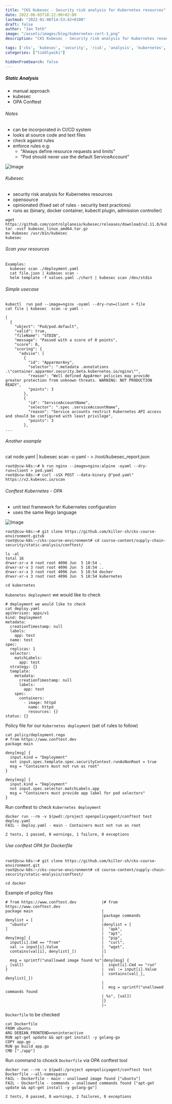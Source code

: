 ```yaml
---
title: "CKS Kubesec - Security risk analysis for Kubernetes resources"
date: 2022-06-05T18:22:00+02:00
lastmod: "2022-01-06T14:53:42+0100"
draft: false
author: "Jan Toth"
image: "/assets/images/blog/kubernetes-cert-1.png"
description: "CKS Kubesec - Security risk analysis for Kubernetes resources"

tags: ['cks', 'kubesec', 'security', 'risk', 'analysis', 'kubernetes', 'resources']
categories: ["tiddlywiki"]

hiddenFromSearch: false
---
```


##### Static Analysis
- manual approach
- kubesec
- OPA Conftest


###### Notes

* can be incorporated in CI/CD system
* looks at source code and text files
* check against rules
* enforce rules e.g:
  - "Always define resource requests and limits"
  - "Pod should never use the default ServiceAccount"

![Image](/assets/images/blog/sa-1.png)

###### Kubesec

- security risk analysis for Kubernetes resources
- opensource
- opinionated (fixed set of rules - security best practices)
- runs as (binary, docker container, kubectl plugin, admission controller)

```
wget https://github.com/controlplaneio/kubesec/releases/download/v2.11.0/kubesec_linux_amd64.tar.gz
tar -xvzf kubesec_linux_amd64.tar.gz
mv kubesec /usr/bin/kubesec
kubesec
```

###### Scan your resources

```
Examples:
  kubesec scan ./deployment.yaml
  cat file.json | kubesec scan -
  helm template -f values.yaml ./chart | kubesec scan /dev/stdin
```

###### Simple usecase

```
kubectl  run pod --image=nginx -oyaml --dry-run=client > file
cat file | kubesec  scan -o yaml -

[
  {
    "object": "Pod/pod.default",
    "valid": true,
    "fileName": "STDIN",
    "message": "Passed with a score of 0 points",
    "score": 0,
    "scoring": {
      "advise": [
        {
          "id": "ApparmorAny",
          "selector": ".metadata .annotations .\"container.apparmor.security.beta.kubernetes.io/nginx\"",
          "reason": "Well defined AppArmor policies may provide greater protection from unknown threats. WARNING: NOT PRODUCTION READY",
          "points": 3
        },
        {
          "id": "ServiceAccountName",
          "selector": ".spec .serviceAccountName",
          "reason": "Service accounts restrict Kubernetes API access and should be configured with least privilege",
          "points": 3
        },
...

```

###### Another example
cat node.yaml | kubesec  scan -o yaml - > /root/kubesec_report.json


```
root@scw-k8s:~# k run nginx --image=nginx:alpine -oyaml --dry-run=client > pod.yaml
root@scw-k8s:~# curl -sSX POST --data-binary @"pod.yaml" https://v2.kubesec.io/scan

```


###### Conftest Kubernetes - OPA

* unit test framework for Kubernetes configuration
* uses the same Rego language

![Image](/assets/images/blog/sa-2.png)



```
root@scw-k8s:~# git clone https://github.com/killer-sh/cks-course-environment.gitvb
root@scw-k8s:~/cks-course-environment# cd course-content/supply-chain-security/static-analysis/conftest/

ls -al
total 16
drwxr-xr-x 4 root root 4096 Jun  5 18:54 .
drwxr-xr-x 3 root root 4096 Jun  5 18:54 ..
drwxr-xr-x 3 root root 4096 Jun  5 18:54 docker
drwxr-xr-x 3 root root 4096 Jun  5 18:54 kubernetes

cd kubernetes
```

`Kubenetes deployment` we would like to check

```
# deployment we would like to check
cat deploy.yaml
apiVersion: apps/v1
kind: Deployment
metadata:
  creationTimestamp: null
  labels:
    app: test
  name: test
spec:
  replicas: 1
  selector:
    matchLabels:
      app: test
  strategy: {}
  template:
    metadata:
      creationTimestamp: null
      labels:
        app: test
    spec:
      containers:
        - image: httpd
          name: httpd
          resources: {}
status: {}
```


Policy file for our `Kubernetes deployment` (set of rules to follow)

```
cat policy/deployment.rego
# from https://www.conftest.dev
package main

deny[msg] {
  input.kind = "Deployment"
  not input.spec.template.spec.securityContext.runAsNonRoot = true
  msg = "Containers must not run as root"
}

deny[msg] {
  input.kind = "Deployment"
  not input.spec.selector.matchLabels.app
  msg = "Containers must provide app label for pod selectors"
}
```

Run conftest to check `Kubernetes deployment`

```
docker run --rm -v $(pwd):/project openpolicyagent/conftest test deploy.yaml
FAIL - deploy.yaml - main - Containers must not run as root

2 tests, 1 passed, 0 warnings, 1 failure, 0 exceptions
```

###### Use conftest OPA for Dockerfile

```
root@scw-k8s:~# git clone https://github.com/killer-sh/cks-course-environment.git
root@scw-k8s:~/cks-course-environment# cd course-content/supply-chain-security/static-analysis/conftest/

cd docker

```

Example of policy files


```
# from https://www.conftest.dev           |# from https://www.conftest.dev
package main                              |
                                          |package commands
denylist = [                              |
  "ubuntu"                                |denylist = [
]                                         |  "apk",
                                          |  "apt",
deny[msg] {                               |  "pip",
  input[i].Cmd == "from"                  |  "curl",
  val := input[i].Value                   |  "wget",
  contains(val[i], denylist[_])           |]
                                          |
  msg = sprintf("unallowed image found %s"|deny[msg] {
, [val])                                  |  input[i].Cmd == "run"
}                                         |  val := input[i].Value
                                          |  contains(val[_], denylist[_])
                                          |
                                          |  msg = sprintf("unallowed commands found
                                          | %s", [val])
                                          |}
                                          |~

```

`Dockerfile` to be checked


```
cat Dockerfile
FROM ubuntu
ARG DEBIAN_FRONTEND=noninteractive
RUN apt-get update && apt-get install -y golang-go
COPY app.go .
RUN go build app.go
CMD ["./app"]
```

Run command to chceck `Dockerfile` via OPA conftest tool


```
docker run --rm -v $(pwd):/project openpolicyagent/conftest test Dockerfile --all-namespaces
FAIL - Dockerfile - main - unallowed image found ["ubuntu"]
FAIL - Dockerfile - commands - unallowed commands found ["apt-get update && apt-get install -y golang-go"]

2 tests, 0 passed, 0 warnings, 2 failures, 0 exceptions
```
